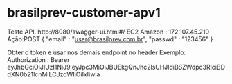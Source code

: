# brasilprev-customer-apv1


Teste API.
http://<host>8080/swagger-ui.html#/
EC2 Amazon : 172.107.45.210
  Ação:POST
  {
    "email" : "user@brasilprev.com.br",
    "passwd" : "123456"
  }

Obter o token e usar nos demais endpoint no header
Exemplo:
Authorization : Bearer eyJhbGciOiJIUzI1NiJ9.eyJpc3MiOiJBUEkgQnJhc2lsUHJldiBSZWdpc3RlciBDdXN0b21lcnMiLCJzdWIiOiIxIiwia
